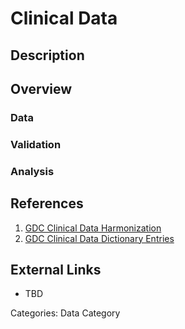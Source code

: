# Clinical Data #
## Description ##
## Overview ##
### Data ###
### Validation ###
### Analysis ###
## References ##

1. [GDC Clinical Data Harmonization](https://gdc.cancer.gov/about-data/data-harmonization-and-generation/clinical-data-harmonization)
2. [GDC Clinical Data Dictionary Entries](https://docs.gdc.cancer.gov/Data_Dictionary/viewer/#?view=table-entity-list&anchor=clinical)

## External Links ##

* TBD

Categories: Data Category
